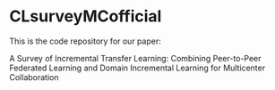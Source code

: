 # CLsurveyMCofficial

This is the code repository for our paper:

A Survey of Incremental Transfer Learning: Combining Peer-to-Peer Federated Learning and Domain Incremental Learning for Multicenter Collaboration
